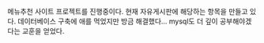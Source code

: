 메뉴추천 사이트 프로젝트를 진행중이다. 현재 자유게시판에 해당하는 항목을 만들고 있다. 데이터베이스 구축에 애를 먹었지만 방금 해결했다... 
mysql도 더 깊이 공부해야겠다는 교훈을 얻었다.